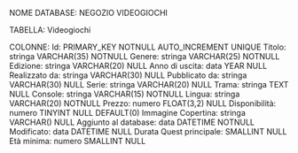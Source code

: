 <!-- Istruzioni:
Create un file di testo per descrivere un database di un negozio di videogiochi.
Strutturate il file come fatto oggi in classe.  Specificate: il nome del database, la tabella e le potenziali colonne con i tipi di dato. -->

NOME DATABASE: NEGOZIO VIDEOGIOCHI

TABELLA: Videogiochi

COLONNE:
Id: PRIMARY_KEY NOTNULL AUTO_INCREMENT UNIQUE
Titolo: stringa VARCHAR(35) NOTNULL 
Genere: stringa VARCHAR(25) NOTNULL
Edizione: stringa VARCHAR(20) NULL
Anno di uscita: data YEAR NULL
Realizzato da: stringa VARCHAR(30) NULL
Pubblicato da: stringa VARCHAR(30) NULL
Serie: stringa VARCHAR(20) NULL
Trama: stringa TEXT NULL
Console: stringa VARCHAR(15) NOTNULL
Lingua: stringa VARCHAR(20) NOTNULL
Prezzo: numero FLOAT(3,2) NULL
Disponibilità: numero TINYINT NULL DEFAULT(0)
Immagine Copertina: stringa VARCHAR() NULL
Aggiunto al database: data DATETIME NOTNULL
Modificato: data DATETIME NULL
Durata Quest principale: SMALLINT NULL
Età minima: numero SMALLINT NULL

